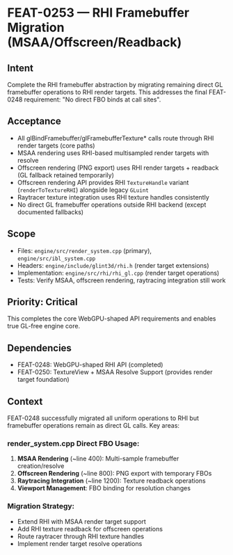 # FEAT-0253 — RHI Framebuffer Migration (MSAA/Offscreen/Readback)

## Intent
Complete the RHI framebuffer abstraction by migrating remaining direct GL framebuffer operations to RHI render targets. This addresses the final FEAT-0248 requirement: "No direct FBO binds at call sites".

## Acceptance
- All glBindFramebuffer/glFramebufferTexture* calls route through RHI render targets (core paths)
- MSAA rendering uses RHI-based multisampled render targets with resolve
- Offscreen rendering (PNG export) uses RHI render targets + readback (GL fallback retained temporarily)
- Offscreen rendering API provides RHI `TextureHandle` variant (`renderToTextureRHI`) alongside legacy `GLuint`
- Raytracer texture integration uses RHI texture handles consistently
- No direct GL framebuffer operations outside RHI backend (except documented fallbacks)

## Scope
- Files: `engine/src/render_system.cpp` (primary), `engine/src/ibl_system.cpp`
- Headers: `engine/include/glint3d/rhi.h` (render target extensions)
- Implementation: `engine/src/rhi/rhi_gl.cpp` (render target operations)
- Tests: Verify MSAA, offscreen rendering, raytracing integration still work

## Priority: Critical
This completes the core WebGPU-shaped API requirements and enables true GL-free engine core.

## Dependencies
- FEAT-0248: WebGPU-shaped RHI API (completed)
- FEAT-0250: TextureView + MSAA Resolve Support (provides render target foundation)

## Context
FEAT-0248 successfully migrated all uniform operations to RHI but framebuffer operations remain as direct GL calls. Key areas:

### render_system.cpp Direct FBO Usage:
1. **MSAA Rendering** (~line 400): Multi-sample framebuffer creation/resolve
2. **Offscreen Rendering** (~line 800): PNG export with temporary FBOs
3. **Raytracing Integration** (~line 1200): Texture readback operations
4. **Viewport Management**: FBO binding for resolution changes

### Migration Strategy:
- Extend RHI with MSAA render target support
- Add RHI texture readback for offscreen operations
- Route raytracer through RHI texture handles
- Implement render target resolve operations
